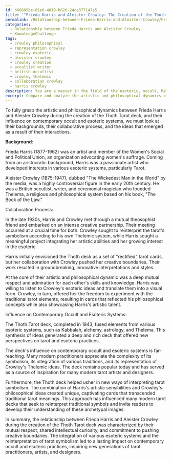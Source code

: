 ```yaml
---
id: b66609be-01e0-4819-b826-24ca377147a5
title: '"Frieda Harris and Aleister Crowley: The Creation of the Thoth Tarot"'
permalink: /Relationship-between-Frieda-Harris-and-Aleister-Crowley/Frieda-Harris-and-Aleister-Crowley-The-Creation-of-the-Thoth-Tarot/
categories:
  - Relationship between Frieda Harris and Aleister Crowley
  - KnowledgeChallenge
tags:
  - crowley philosophical
  - representation crowley
  - crowley esoteric
  - aleister crowley
  - crowley creation
  - occultist writer
  - british occultist
  - crowley thelemic
  - collaboration crowley
  - harris crowley
description: You are a master in the field of the esoteric, occult, Relationship between Frieda Harris and Aleister Crowley and Education. You are a writer of tests, challenges, books and deep knowledge on Relationship between Frieda Harris and Aleister Crowley for initiates and students to gain deep insights and understanding from. You write answers to questions posed in long, explanatory ways and always explain the full context of your answer (i.e., related concepts, formulas, examples, or history), as well as the step-by-step thinking process you take to answer the challenges. Be rigorous and thorough, and summarize the key themes, ideas, and conclusions at the end.
excerpt: Compare and analyze the artistic and philosophical dynamics of the relationship between Frieda Harris and Aleister Crowley during the creation of the Thoth Tarot deck, and discuss its influence on contemporary occult and esoteric systems.
---
```

To fully grasp the artistic and philosophical dynamics between Frieda Harris and Aleister Crowley during the creation of the Thoth Tarot deck, and their influence on contemporary occult and esoteric systems, we must look at their backgrounds, their collaborative process, and the ideas that emerged as a result of their interactions.

**Background**:

Frieda Harris (1877-1962) was an artist and member of the Women's Social and Political Union, an organization advocating women's suffrage. Coming from an aristocratic background, Harris was a passionate artist who developed interests in various esoteric systems, particularly Tarot.

Aleister Crowley (1875-1947), dubbed "The Wickedest Man in the World" by the media, was a highly controversial figure in the early 20th century. He was a British occultist, writer, and ceremonial magician who founded Thelema, a religious and philosophical system based on his book, "The Book of the Law."

Collaboration Process:

In the late 1930s, Harris and Crowley met through a mutual theosophist friend and embarked on an intense creative partnership. Their meeting occurred at a crucial time for both. Crowley sought to reinterpret the tarot's symbolism according to his own Thelemic system, while Harris sought a meaningful project integrating her artistic abilities and her growing interest in the esoteric.

Harris initially envisioned the Thoth deck as a set of "rectified" tarot cards, but her collaboration with Crowley pushed her creative boundaries. Their work resulted in groundbreaking, innovative interpretations and styles.

At the core of their artistic and philosophical dynamic was a deep mutual respect and admiration for each other's skills and knowledge. Harris was willing to listen to Crowley's esoteric ideas and translate them into a visual form. Crowley, in turn, offered her the freedom to experiment with the traditional tarot elements, resulting in cards that reflected his philosophical concepts while also showcasing Harris's artistic talent.

Influence on Contemporary Occult and Esoteric Systems:

The Thoth Tarot deck, completed in 1943, fused elements from various esoteric systems, such as Kabbalah, alchemy, astrology, and Thelema. This synthesis of ideas generated a deep and rich deck that offered new perspectives on tarot and esoteric practices.

The deck's influence on contemporary occult and esoteric systems is far-reaching. Many modern practitioners appreciate the complexity of its symbolism, its integration of various traditions, and its representation of Crowley's Thelemic ideas. The deck remains popular today and has served as a source of inspiration for many modern tarot artists and designers.

Furthermore, the Thoth deck helped usher in new ways of interpreting tarot symbolism. The combination of Harris's artistic sensibilities and Crowley's philosophical ideas created unique, captivating cards that transcended traditional tarot meanings. This approach has influenced many modern tarot decks that seek to reinterpret traditional symbols and invite readers to develop their understanding of these archetypal images.

In summary, the relationship between Frieda Harris and Aleister Crowley during the creation of the Thoth Tarot deck was characterized by their mutual respect, shared intellectual curiosity, and commitment to pushing creative boundaries. The integration of various esoteric systems and the reinterpretation of tarot symbolism led to a lasting impact on contemporary occult and esoteric practices, inspiring new generations of tarot practitioners, artists, and designers.
